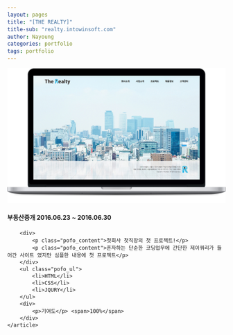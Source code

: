 ```yaml
---
layout: pages
title: "[THE REALTY]"
title-sub: "realty.intowinsoft.com"
author: Nayoung
categories: portfolio
tags: portfolio
---
```




<section class="pofo_con">
	<article>
		<a href="http://realty.intowinsoft.com" target="_blank">
			<img src="/assets/portfolio_01.jpg">
		</a>
	</article>
	<article class="pofo_left">
		<h4>
			<strong>부동산중개</strong>
			<span>2016.06.23 ~ 2016.06.30</span>
		</h4>

		<div>
			<p class="pofo_content">첫회사 첫직장의 첫 프로젝트!</p>
			<p class="pofo_content">혼자하는 단순한 코딩업무에 간단한 제이쿼리가 들어간 사이트 였지만 심플한 내용에 첫 프로젝트</p>
		</div>
		<ul class="pofo_ul">
			<li>HTML</li>
			<li>CSS</li>
			<li>JQURY</li>
		</ul>		
		<div>
			<p>기여도</p> <span>100%</span>
		</div>
	</article>
</section>


<!-- <a href="http://realty.intowinsoft.com">
	<img src="https://jjeonn.github.io/assets/portfolio01.png" style="width:50%;">
</a>
[![더리얼티](/assets/portfolio01.png)](http://realty.intowinsoft.com){: target="_blank"}
[![더리얼티](/assets/01.jpg)](http://realty.intowinsoft.com){: target="_blank"} -->
